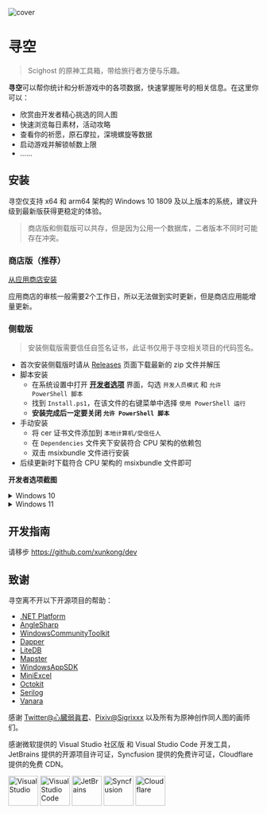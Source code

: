 ![cover](https://file.xunkong.cc/static/repo/xunkong/cover.webp)

# 寻空

> Scighost 的原神工具箱，带给旅行者方便与乐趣。

**寻空**可以帮你统计和分析游戏中的各项数据，快速掌握账号的相关信息。在这里你可以：

- 欣赏由开发者精心挑选的同人图
- 快速浏览每日素材，活动攻略
- 查看你的祈愿，原石摩拉，深境螺旋等数据
- 启动游戏并解锁帧数上限
- ……

## 安装

寻空仅支持 x64 和 arm64 架构的 Windows 10 1809 及以上版本的系统，建议升级到最新版获得更稳定的体验。

> 商店版和侧载版可以共存，但是因为公用一个数据库，二者版本不同时可能存在冲突。

### 商店版（推荐）

[从应用商店安装](https://www.microsoft.com/store/apps/9N2SVG0JMT12)

应用商店的审核一般需要2个工作日，所以无法做到实时更新，但是商店应用能增量更新。

### 侧载版

> 安装侧载版需要信任自签名证书，此证书仅用于寻空相关项目的代码签名。

- 首次安装侧载版时请从 [Releases](https://github.com/xunkong/xunkong/releases) 页面下载最新的 zip 文件并解压
- 脚本安装
  - 在系统设置中打开 [**开发者选项**](ms-settings:developers) 界面，勾选 `开发人员模式` 和 `允许 PowerShell 脚本`
  - 找到 `Install.ps1`，在该文件的右键菜单中选择 `使用 PowerShell 运行`
  - **安装完成后一定要关闭 `允许 PowerShell 脚本`**
- 手动安装
  - 将 cer 证书文件添加到 `本地计算机/受信任人`
  - 在 `Dependencies` 文件夹下安装符合 CPU 架构的依赖包
  - 双击 msixbundle 文件进行安装
- 后续更新时下载符合 CPU 架构的 msixbundle 文件即可

**开发者选项截图**

<details>
<summary>Windows 10</summary>

![dev-setting-win10](https://file.xunkong.cc/static/repo/xunkong/dev-setting-win10.webp)

</details>

<details>
<summary>Windows 11</summary>

![dev-setting-win11](https://file.xunkong.cc/static/repo/xunkong/dev-setting-win11.webp)

</details>

## 开发指南

请移步 https://github.com/xunkong/dev

## 致谢

寻空离不开以下开源项目的帮助：

- [.NET Platform](https://github.com/dotnet)
- [AngleSharp](https://github.com/AngleSharp/AngleSharp)
- [WindowsCommunityToolkit](https://github.com/CommunityToolkit/WindowsCommunityToolkit)
- [Dapper](https://github.com/DapperLib/Dapper)
- [LiteDB](https://github.com/mbdavid/LiteDB)
- [Mapster](https://github.com/MapsterMapper/Mapster)
- [WindowsAppSDK](https://github.com/microsoft/WindowsAppSDK)
- [MiniExcel](https://github.com/MiniExcel/MiniExcel)
- [Octokit](https://github.com/octokit/octokit.net)
- [Serilog](https://github.com/serilog/serilog)
- [Vanara](https://github.com/dahall/Vanara)

感谢 [Twitter@心臓弱眞君](https://twitter.com/xinzoruo)、[Pixiv@Sigrixxx](https://www.pixiv.net/users/7861320) 以及所有为原神创作同人图的画师们。

感谢微软提供的 Visual Studio 社区版 和 Visual Studio Code 开发工具，JetBrains 提供的开源项目许可证，Syncfusion 提供的免费许可证，Cloudflare 提供的免费 CDN。

<div>
    <img alt="Visual Studio" src="https://file.xunkong.cc/static/repo/xunkong/Visual_Studio_Icon_2019.svg" height="60" />
    <img alt="Visual Studio Code" src="https://file.xunkong.cc/static/repo/xunkong/Visual_Studio_Code_1.35_icon.svg" height="60" />
    <img alt="JetBrains" src="https://file.xunkong.cc/static/repo/xunkong/JetBrains_Logo_2016.svg" height="60" />
    <img alt="Syncfusion" src="https://file.xunkong.cc/static/repo/xunkong/syncfusion.png" height="60" />
    <img alt="Cloudflare" src="https://file.xunkong.cc/static/repo/xunkong/Cloudflare_logo.svg" height="60" />
</div>

